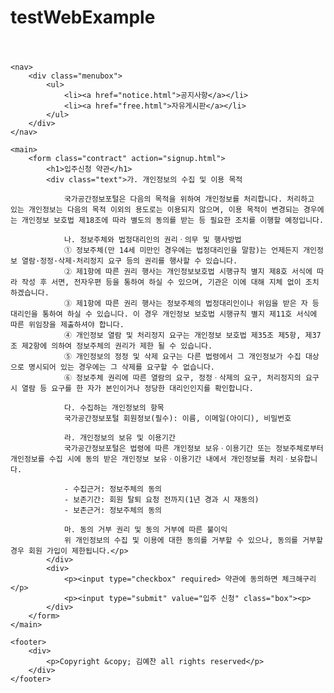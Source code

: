 # testWebExample

<!DOCTYPE html>
<html lang="ko">
<head>
    <meta charset="UTF-8">
    <meta http-equiv="X-UA-Compatible" content="IE=edge">
    <meta name="viewport" content="width=device-width, initial-scale=1.0">
    <title>입주신청 약관</title>
    <link href="style.css" rel="stylesheet" type="text/css">
</head>
<body>
    <header>
        <div class="homebox">
            <a href="index.html" class="logo"></a>
        </div>
    </header>
 
    <nav>
        <div class="menubox">
            <ul>
                <li><a href="notice.html">공지사항</a></li>
                <li><a href="free.html">자유게시판</a></li>
            </ul>
        </div>
    </nav>
 
    <main>
        <form class="contract" action="signup.html">
            <h1>입주신청 약관</h1>
            <div class="text">가. 개인정보의 수집 및 이용 목적
 
                국가공간정보포털은 다음의 목적을 위하여 개인정보를 처리합니다. 처리하고 있는 개인정보는 다음의 목적 이외의 용도로는 이용되지 않으며, 이용 목적이 변경되는 경우에는 개인정보 보호법 제18조에 따라 별도의 동의를 받는 등 필요한 조치를 이행할 예정입니다.
        
                나. 정보주체와 법정대리인의 권리ㆍ의무 및 행사방법
                ① 정보주체(만 14세 미만인 경우에는 법정대리인을 말함)는 언제든지 개인정보 열람·정정·삭제·처리정지 요구 등의 권리를 행사할 수 있습니다.
                ② 제1항에 따른 권리 행사는 개인정보보호법 시행규칙 별지 제8호 서식에 따라 작성 후 서면, 전자우편 등을 통하여 하실 수 있으며, 기관은 이에 대해 지체 없이 조치하겠습니다.
                ③ 제1항에 따른 권리 행사는 정보주체의 법정대리인이나 위임을 받은 자 등 대리인을 통하여 하실 수 있습니다. 이 경우 개인정보 보호법 시행규칙 별지 제11호 서식에 따른 위임장을 제출하셔야 합니다.
                ④ 개인정보 열람 및 처리정지 요구는 개인정보 보호법 제35조 제5항, 제37조 제2항에 의하여 정보주체의 권리가 제한 될 수 있습니다.
                ⑤ 개인정보의 정정 및 삭제 요구는 다른 법령에서 그 개인정보가 수집 대상으로 명시되어 있는 경우에는 그 삭제를 요구할 수 없습니다.
                ⑥ 정보주체 권리에 따른 열람의 요구, 정정ㆍ삭제의 요구, 처리정지의 요구 시 열람 등 요구를 한 자가 본인이거나 정당한 대리인인지를 확인합니다.
                
                다. 수집하는 개인정보의 항목
                국가공간정보포털 회원정보(필수): 이름, 이메일(아이디), 비밀번호
                
                라. 개인정보의 보유 및 이용기간
                국가공간정보포털은 법령에 따른 개인정보 보유ㆍ이용기간 또는 정보주체로부터 개인정보를 수집 시에 동의 받은 개인정보 보유ㆍ이용기간 내에서 개인정보를 처리ㆍ보유합니다.
                
                - 수집근거: 정보주체의 동의
                - 보존기간: 회원 탈퇴 요청 전까지(1년 경과 시 재동의)
                - 보존근거: 정보주체의 동의
                
                마. 동의 거부 권리 및 동의 거부에 따른 불이익
                위 개인정보의 수집 및 이용에 대한 동의를 거부할 수 있으나, 동의를 거부할 경우 회원 가입이 제한됩니다.</p>
            </div>
            <div>
                <p><input type="checkbox" required> 약관에 동의하면 체크해구리</p>
                <p><input type="submit" value="입주 신청" class="box"><p>
            </div>
        </form>
    </main>
 
    <footer>
        <div>
            <p>Copyright &copy; 김예찬 all rights reserved</p>
        </div>
    </footer>
</body>
</html>
